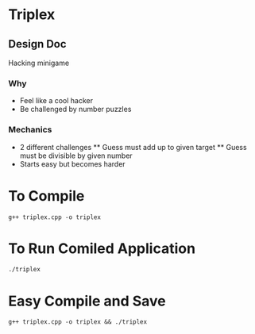 # Triplex

## Design Doc

Hacking minigame

### Why

* Feel like a cool hacker
* Be challenged by number puzzles

### Mechanics

* 2 different challenges
** Guess must add up to given target
** Guess must be divisible by given number
* Starts easy but becomes harder

# To Compile

```
g++ triplex.cpp -o triplex
```

# To Run Comiled Application

```
./triplex
```

# Easy Compile and Save

```
g++ triplex.cpp -o triplex && ./triplex
```
